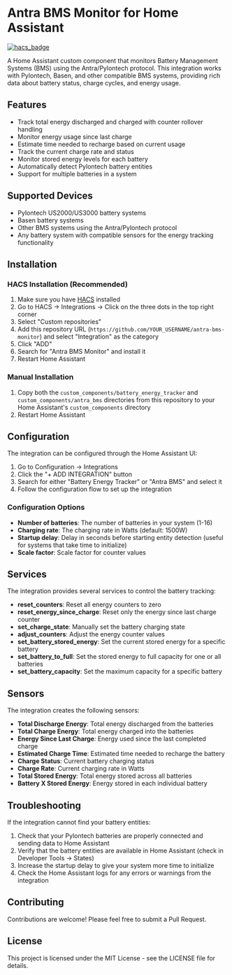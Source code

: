 # Antra BMS Monitor for Home Assistant

[![hacs_badge](https://img.shields.io/badge/HACS-Custom-orange.svg)](https://github.com/custom-components/hacs)

A Home Assistant custom component that monitors Battery Management Systems (BMS) using the Antra/Pylontech protocol. This integration works with Pylontech, Basen, and other compatible BMS systems, providing rich data about battery status, charge cycles, and energy usage.

## Features

- Track total energy discharged and charged with counter rollover handling
- Monitor energy usage since last charge
- Estimate time needed to recharge based on current usage
- Track the current charge rate and status
- Monitor stored energy levels for each battery
- Automatically detect Pylontech battery entities
- Support for multiple batteries in a system

## Supported Devices

- Pylontech US2000/US3000 battery systems
- Basen battery systems
- Other BMS systems using the Antra/Pylontech protocol
- Any battery system with compatible sensors for the energy tracking functionality

## Installation

### HACS Installation (Recommended)

1. Make sure you have [HACS](https://hacs.xyz/) installed
2. Go to HACS -> Integrations -> Click on the three dots in the top right corner
3. Select "Custom repositories"
4. Add this repository URL (`https://github.com/YOUR_USERNAME/antra-bms-monitor`) and select "Integration" as the category
5. Click "ADD"
6. Search for "Antra BMS Monitor" and install it
7. Restart Home Assistant

### Manual Installation

1. Copy both the `custom_components/battery_energy_tracker` and `custom_components/antra_bms` directories from this repository to your Home Assistant's `custom_components` directory
2. Restart Home Assistant

## Configuration

The integration can be configured through the Home Assistant UI:

1. Go to Configuration -> Integrations
2. Click the "+ ADD INTEGRATION" button
3. Search for either "Battery Energy Tracker" or "Antra BMS" and select it
4. Follow the configuration flow to set up the integration

### Configuration Options

- **Number of batteries**: The number of batteries in your system (1-16)
- **Charging rate**: The charging rate in Watts (default: 1500W)
- **Startup delay**: Delay in seconds before starting entity detection (useful for systems that take time to initialize)
- **Scale factor**: Scale factor for counter values

## Services

The integration provides several services to control the battery tracking:

- **reset_counters**: Reset all energy counters to zero
- **reset_energy_since_charge**: Reset only the energy since last charge counter
- **set_charge_state**: Manually set the battery charging state
- **adjust_counters**: Adjust the energy counter values
- **set_battery_stored_energy**: Set the current stored energy for a specific battery
- **set_battery_to_full**: Set the stored energy to full capacity for one or all batteries
- **set_battery_capacity**: Set the maximum capacity for a specific battery

## Sensors

The integration creates the following sensors:

- **Total Discharge Energy**: Total energy discharged from the batteries
- **Total Charge Energy**: Total energy charged into the batteries
- **Energy Since Last Charge**: Energy used since the last completed charge
- **Estimated Charge Time**: Estimated time needed to recharge the battery
- **Charge Status**: Current battery charging status
- **Charge Rate**: Current charging rate in Watts
- **Total Stored Energy**: Total energy stored across all batteries
- **Battery X Stored Energy**: Energy stored in each individual battery

## Troubleshooting

If the integration cannot find your battery entities:

1. Check that your Pylontech batteries are properly connected and sending data to Home Assistant
2. Verify that the battery entities are available in Home Assistant (check in Developer Tools -> States)
3. Increase the startup delay to give your system more time to initialize
4. Check the Home Assistant logs for any errors or warnings from the integration

## Contributing

Contributions are welcome! Please feel free to submit a Pull Request.

## License

This project is licensed under the MIT License - see the LICENSE file for details.
